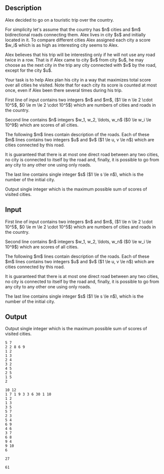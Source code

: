 ## Description

<div><p>Alex decided to go on a touristic trip over the country.</p><p>For simplicity let's assume that the country has $n$ cities and $m$ bidirectional roads connecting them. Alex lives in city $s$ and initially located in it. To compare different cities Alex assigned each city a score $w_i$ which is as high as interesting city seems to Alex.</p><p>Alex believes that his trip will be interesting only if he will not use any road twice in a row. That is if Alex came to city $v$ from city $u$, he may choose as the next city in the trip any city connected with $v$ by the road, except for the city $u$.</p><p>Your task is to help Alex plan his city in a way that maximizes total score over all cities he visited. Note that for each city its score is counted at most once, even if Alex been there several times during his trip.</p></div><div class="input-specification"><p>First line of input contains two integers $n$ and $m$, ($1 \le n \le 2 \cdot 10^5$, $0 \le m \le 2 \cdot 10^5$) which are numbers of cities and roads in the country.</p><p>Second line contains $n$ integers $w_1, w_2, \ldots, w_n$ ($0 \le w_i \le 10^9$) which are scores of all cities.</p><p>The following $m$ lines contain description of the roads. Each of these $m$ lines contains two integers $u$ and $v$ ($1 \le u, v \le n$) which are cities connected by this road.</p><p>It is guaranteed that there is at most one direct road between any two cities, no city is connected to itself by the road and, finally, it is possible to go from any city to any other one using only roads.</p><p>The last line contains single integer $s$ ($1 \le s \le n$), which is the number of the initial city.</p></div><div class="output-specification"><p>Output single integer which is the maximum possible sum of scores of visited cities.</p></div>

## Input

<p>First line of input contains two integers $n$ and $m$, ($1 \le n \le 2 \cdot 10^5$, $0 \le m \le 2 \cdot 10^5$) which are numbers of cities and roads in the country.</p><p>Second line contains $n$ integers $w_1, w_2, \ldots, w_n$ ($0 \le w_i \le 10^9$) which are scores of all cities.</p><p>The following $m$ lines contain description of the roads. Each of these $m$ lines contains two integers $u$ and $v$ ($1 \le u, v \le n$) which are cities connected by this road.</p><p>It is guaranteed that there is at most one direct road between any two cities, no city is connected to itself by the road and, finally, it is possible to go from any city to any other one using only roads.</p><p>The last line contains single integer $s$ ($1 \le s \le n$), which is the number of the initial city.</p>

## Output

<p>Output single integer which is the maximum possible sum of scores of visited cities.</p>





```input1
5 7
2 2 8 6 9
1 2
1 3
2 4
3 2
4 5
2 5
1 5
2
```




```input2
10 12
1 7 1 9 3 3 6 30 1 10
1 2
1 3
3 5
5 7
2 3
5 4
6 9
4 6
3 7
6 8
9 4
9 10
6
```




```output1
27
```




```output2
61
```


